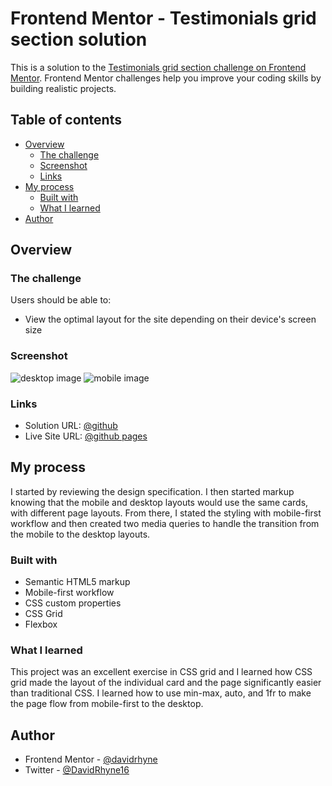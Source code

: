 # Frontend Mentor - Testimonials grid section solution

This is a solution to the [Testimonials grid section challenge on Frontend Mentor](https://www.frontendmentor.io/challenges/testimonials-grid-section-Nnw6J7Un7). Frontend Mentor challenges help you improve your coding skills by building realistic projects. 

## Table of contents

- [Overview](#overview)
  - [The challenge](#the-challenge)
  - [Screenshot](#screenshot)
  - [Links](#links)
- [My process](#my-process)
  - [Built with](#built-with)
  - [What I learned](#what-i-learned)
- [Author](#author)

## Overview

### The challenge

Users should be able to:

- View the optimal layout for the site depending on their device's screen size

### Screenshot

![desktop image](https://user-images.githubusercontent.com/63062052/118840932-73585380-b88d-11eb-94ec-d56b7206ba04.png)
![mobile image](https://user-images.githubusercontent.com/63062052/118842278-af3fe880-b88e-11eb-9f25-ebb072c32344.png)

### Links

- Solution URL: [@github](https://github.com/RafiKK98/testimonials-grid-section)
- Live Site URL: [@github pages](https://RafiKK98.github.io/testimonials-grid-section/)

## My process

 I started by reviewing the design specification.  I then started markup knowing that the mobile and desktop layouts would use the same cards, with different page layouts.  From there, I stated the styling with mobile-first workflow and then created two media queries to handle the transition from the mobile to the desktop layouts.

### Built with

- Semantic HTML5 markup
- Mobile-first workflow
- CSS custom properties
- CSS Grid
- Flexbox

### What I learned

This project was an excellent exercise in CSS grid and I learned how CSS grid made the layout of the individual card and the page significantly easier than traditional CSS. I learned how to use min-max, auto, and 1fr to make the page flow from mobile-first to the desktop.


## Author

- Frontend Mentor - [@davidrhyne](https://www.frontendmentor.io/profile/RafiKK98)
- Twitter - [@DavidRhyne16](https://www.twitter.com/RafiKK98)